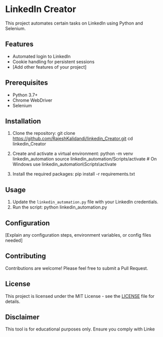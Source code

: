 # LinkedIn Creator

This project automates certain tasks on LinkedIn using Python and Selenium.

## Features

- Automated login to LinkedIn
- Cookie handling for persistent sessions
- [Add other features of your project]

## Prerequisites

- Python 3.7+
- Chrome WebDriver
- Selenium

## Installation

1. Clone the repository:
git clone https://github.com/RajeshKalidandi/linkedin_Creator.git cd linkedin_Creator


2. Create and activate a virtual environment:
python -m venv linkedin_automation source linkedin_automation/Scripts/activate # On Windows use linkedin_automation\Scripts\activate


3. Install the required packages:
pip install -r requirements.txt


## Usage

1. Update the `linkedin_automation.py` file with your LinkedIn credentials.
2. Run the script:
python linkedin_automation.py


## Configuration

[Explain any configuration steps, environment variables, or config files needed]

## Contributing

Contributions are welcome! Please feel free to submit a Pull Request.

## License

This project is licensed under the MIT License - see the [LICENSE](LICENSE) file for details.

## Disclaimer

This tool is for educational purposes only. Ensure you comply with Linke
